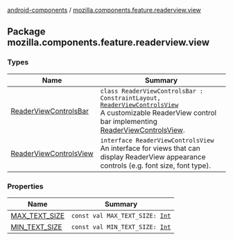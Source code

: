 [android-components](../index.md) / [mozilla.components.feature.readerview.view](./index.md)

## Package mozilla.components.feature.readerview.view

### Types

| Name | Summary |
|---|---|
| [ReaderViewControlsBar](-reader-view-controls-bar/index.md) | `class ReaderViewControlsBar : ConstraintLayout, `[`ReaderViewControlsView`](-reader-view-controls-view/index.md)<br>A customizable ReaderView control bar implementing [ReaderViewControlsView](-reader-view-controls-view/index.md). |
| [ReaderViewControlsView](-reader-view-controls-view/index.md) | `interface ReaderViewControlsView`<br>An interface for views that can display ReaderView appearance controls (e.g. font size, font type). |

### Properties

| Name | Summary |
|---|---|
| [MAX_TEXT_SIZE](-m-a-x_-t-e-x-t_-s-i-z-e.md) | `const val MAX_TEXT_SIZE: `[`Int`](https://kotlinlang.org/api/latest/jvm/stdlib/kotlin/-int/index.html) |
| [MIN_TEXT_SIZE](-m-i-n_-t-e-x-t_-s-i-z-e.md) | `const val MIN_TEXT_SIZE: `[`Int`](https://kotlinlang.org/api/latest/jvm/stdlib/kotlin/-int/index.html) |
